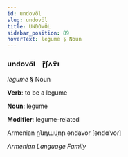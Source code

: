 ```yaml
---
id: undovöl
slug: undovöl
title: UNDOVÖL
sidebar_position: 89
hoverText: legume § Noun
---
```


### undovöl&emsp;<span kind="abugida">ɽ̃ʃʌɤ͊ı</span>

*legume* **§** Noun

**Verb**: to be a legume

**Noun**: legume

**Modifier**: legume-related

Armenian ընդավոր əndavor [əndɑˈvoɾ]

*Armenian Language Family*